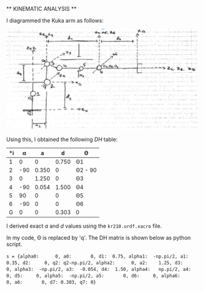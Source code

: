 
[diagram1]: ./misc_images/diagram1.png

** KINEMATIC ANALYSIS **



I diagrammed the Kuka arm as follows:

![alt text][diagram1]


Using this, I obtained the following *DH* table:

***i** | **α** | **a** | **d** | **Θ**
--- | --- | --- | --- | --- |
1 | 0 | 0 | 0.750 | Θ1
2 | -90 | 0.350 | 0 | Θ2 - 90
3 | 0 | 1.250 | 0 | Θ3
4 | -90 | 0.054 | 1.500 | Θ4
5 | 90 | 0 | 0 | Θ5
6 | -90 | 0 | 0 | Θ6
G | 0 | 0 | 0.303 | 0

I derived exact *a* and *d* values using the `kr210.urdf.xacro` file.

In my code, Θ is replaced by 'q'. The DH matrix is shown below as python script.

`s = {alpha0:      0, a0:       0, d1:  0.75,
     alpha1:  -np.pi/2, a1:    0.35, d2:     0, q2: q2-np.pi/2,
     alpha2:      0, a2:    1.25, d3:     0,
     alpha3:  -np.pi/2, a3:  -0.054, d4:  1.50,
     alpha4:   np.pi/2, a4:       0, d5:     0,
     alpha5:  -np.pi/2, a5:       0, d6:     0,
     alpha6:      0, a6:       0, d7: 0.303, q7: 0}`
